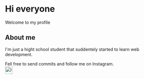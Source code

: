 <h1>Hi everyone</h1>
<p>Welcome to my profile</p>
<h2>About me</h2>
<p>I'm just a hight school student that suddentely started to learn web development.</p>
<p>Fell free to send commits and follow me on Instagram.<br>
<a href="https://www.instagram.com/na.rennan/"><img src="https://cdn-icons-png.flaticon.com/512/1384/1384063.png" alt="instagram icon" height="25px"></a></p>
